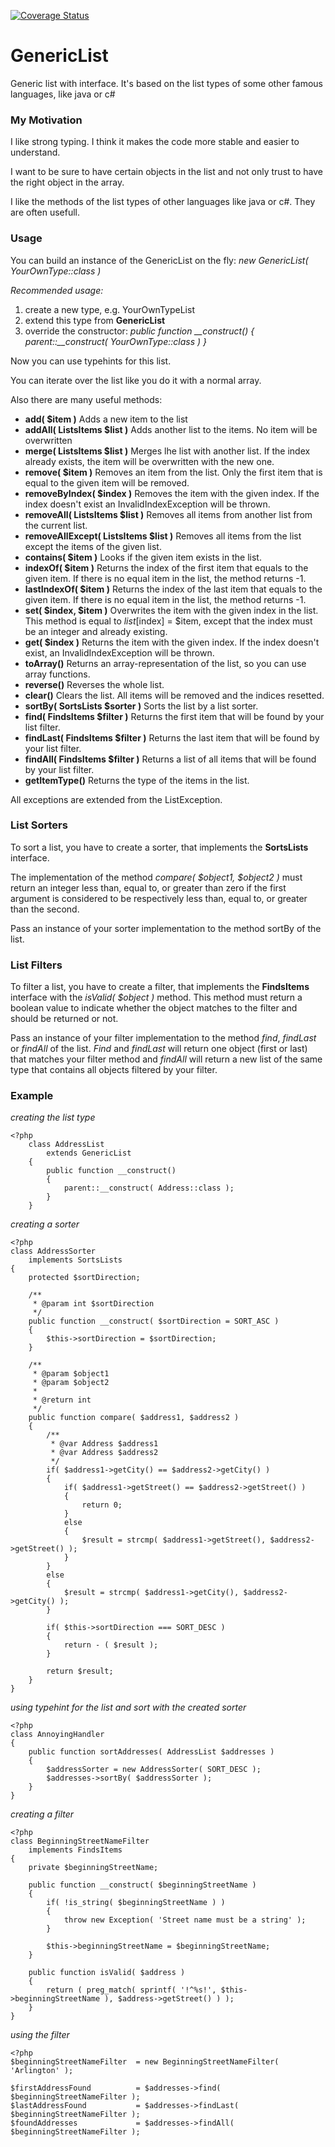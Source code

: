 [![Coverage Status](https://coveralls.io/repos/github/Hansel23/GenericList/badge.svg?branch=master)](https://coveralls.io/github/Hansel23/GenericList?branch=master)

# GenericList
Generic list with interface. It's based on the list types of some other famous languages, like java or c#

### My Motivation

I like strong typing. I think it makes the code more stable and easier to understand.

I want to be sure to have certain objects in the list and not only trust to have the right object
in the array.

I like the methods of the list types of other languages like java or c#. They are often usefull.

### Usage

You can build an instance of the GenericList on the fly: *new GenericList( YourOwnType::class )*

*Recommended usage:*

1. create a new type, e.g. YourOwnTypeList
2. extend this type from **GenericList**
3. override the constructor: *public function \_\_construct() { parent::__construct( YourOwnType::class ) }*

Now you can use typehints for this list.

You can iterate over the list like you do it with a normal array. 

Also there are many useful methods:

 - **add( $item )** Adds a new item to the list
 - **addAll( ListsItems $list )** Adds another list to the items. No item will be overwritten
 - **merge( ListsItems $list )** Merges lhe list with another list. If the index already exists, the item will be overwritten with the new one.
 - **remove( $item )** Removes an item from the list. Only the first item that is equal to the given item will be removed.
 - **removeByIndex( $index )** Removes the item with the given index. If the index doesn't exist an InvalidIndexException will be thrown.
 - **removeAll( ListsItems $list )** Removes all items from another list from the current list.
 - **removeAllExcept( ListsItems $list )** Removes all items from the list except the items of the given list.
 - **contains( $item )** Looks if the given item exists in the list.
 - **indexOf( $item )** Returns the index of the first item that equals to the given item. If there is no equal item in the list, the method returns -1.
 - **lastIndexOf( $item )** Returns the index of the last item that equals to the given item. If there is no equal item in the list, the method returns -1.
 - **set( $index, $item )** Overwrites the item with the given index in the list. This method is equal to $list[$index] = $item, except that the index must be an integer and already existing. 
 - **get( $index )** Returns the item with the given index. If the index doesn't exist, an InvalidIndexException will be thrown.
 - **toArray()** Returns an array-representation of the list, so you can use array functions.
 - **reverse()** Reverses the whole list.
 - **clear()** Clears the list. All items will be removed and the indices resetted.
 - **sortBy( SortsLists $sorter )** Sorts the list by a list sorter.
 - **find( FindsItems $filter )** Returns the first item that will be found by your list filter.
 - **findLast( FindsItems $filter )** Returns the last item that will be found by your list filter.
 - **findAll( FindsItems $filter )** Returns a list of all items that will be found by your list filter.
 - **getItemType()** Returns the type of the items in the list.
   	
All exceptions are extended from the ListException.

### List Sorters

To sort a list, you have to create a sorter, that implements the **SortsLists** interface.

The implementation of the method *compare( $object1, $object2 )* must return an integer less than, equal to, or greater
than zero if the first argument is considered to be respectively less than, equal to, or greater than the second.

Pass an instance of your sorter implementation to the method sortBy of the list.

### List Filters

To filter a list, you have to create a filter, that implements the **FindsItems** interface with the *isValid( $object )*
method. This method must return a boolean value to indicate whether the object matches to the filter and should be
returned or not.

Pass an instance of your filter implementation to the method *find*, *findLast* or *findAll* of the list.
*Find* and *findLast* will return one object (first or last) that matches your filter method and *findAll* will return
a new list of the same type that contains all objects filtered by your filter.

### Example

*creating the list type*

    <?php  
		class AddressList 
			extends GenericList  
		{
			public function __construct()  
			{  
				parent::__construct( Address::class ); 
			}  
		}
*creating a sorter*

    <?php  
	class AddressSorter 
		implements SortsLists  
	{
		protected $sortDirection;

		/**
		 * @param int $sortDirection
		 */
		public function __construct( $sortDirection = SORT_ASC )
		{
			$this->sortDirection = $sortDirection;
		}
	
		/**
		 * @param $object1
		 * @param $object2
		 *
		 * @return int
		 */
		public function compare( $address1, $address2 )
		{
			/**
			 * @var Address $address1
			 * @var Address $address2
			 */
			if( $address1->getCity() == $address2->getCity() )
			{
				if( $address1->getStreet() == $address2->getStreet() )
				{
					return 0;
				}	
				else
				{
					$result = strcmp( $address1->getStreet(), $address2->getStreet() );
				} 
			}
			else
			{
				$result = strcmp( $address1->getCity(), $address2->getCity() );
			}

			if( $this->sortDirection === SORT_DESC )
			{
				return - ( $result );
			}
	
			return $result;
		}
	}
*using typehint for the list and sort with the created sorter*

	<?php
	class AnnoyingHandler
	{		
		public function sortAddresses( AddressList $addresses )
		{
			$addressSorter = new AddressSorter( SORT_DESC );
			$addresses->sortBy( $addressSorter );			
		}
	}

*creating a filter*

	<?php
	class BeginningStreetNameFilter 
		implements FindsItems
	{
		private $beginningStreetName;

		public function __construct( $beginningStreetName )
		{
			if( !is_string( $beginningStreetName ) )
			{
				throw new Exception( 'Street name must be a string' );
			}
			
			$this->beginningStreetName = $beginningStreetName;
		}

		public function isValid( $address )
		{
			return ( preg_match( sprintf( '!^%s!', $this->beginningStreetName ), $address->getStreet() ) );
		}
	}

*using the filter*

	<?php
	$beginningStreetNameFilter 	= new BeginningStreetNameFilter( 'Arlington' );

	$firstAddressFound 			= $addresses->find( $beginningStreetNameFilter );
	$lastAddressFound 			= $addresses->findLast( $beginningStreetNameFilter );
	$foundAddresses				= $addresses->findAll( $beginningStreetNameFilter );